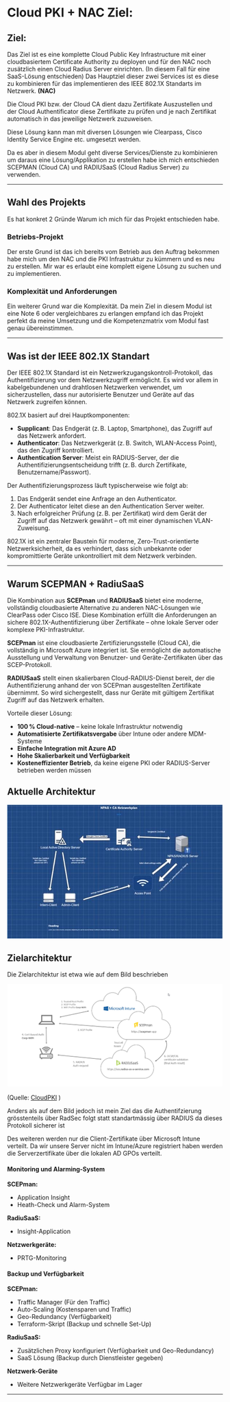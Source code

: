 # Cloud PKI + NAC Ziel:

## Ziel:

Das Ziel ist es eine komplette Cloud Public Key Infrastructure mit einer cloudbasiertem Certificate Authority zu deployen und für den NAC noch zusätzlich einen Cloud Radius Server einrichten. (In diesem Fall für eine SaaS-Lösung entschieden) 
Das Hauptziel dieser zwei Services ist es diese zu kombinieren für das implementieren des IEEE 802.1X Standarts im Netzwerk. **(NAC)**

Die Cloud PKI bzw. der Cloud CA dient dazu Zertifikate Auszustellen und der Cloud Authentificator diese Zertifikate zu prüfen und je nach Zertifikat automatisch in das jeweilige Netzwerk zuzuweisen.

Diese Lösung kann man mit diversen Lösungen wie Clearpass, Cisco Identity Service Engine etc. umgesetzt werden.

Da es aber in diesem Modul geht diverse Services/Dienste zu kombinieren um daraus eine Lösung/Applikation zu erstellen habe ich mich entschieden SCEPMAN (Cloud CA) und RADIUSaaS (Cloud Radius Server) zu verwenden.



---

## Wahl des Projekts

Es hat konkret 2 Gründe Warum ich mich für das Projekt entschieden habe.

### Betriebs-Projekt

Der erste Grund ist das ich bereits vom Betrieb aus den Auftrag bekommen habe mich um den NAC und die PKI Infrastruktur zu kümmern und es neu zu erstellen. Mir war es erlaubt eine komplett eigene Lösung zu suchen und zu implementieren.

### Komplexität und Anforderungen

Ein weiterer Grund war die Komplexität.
Da mein Ziel in diesem Modul ist eine Note 6 oder vergleichbares zu erlangen empfand ich das Projekt perfekt da meine Umsetzung und die Kompetenzmatrix vom Modul fast genau übereinstimmen.

---

## Was ist der IEEE 802.1X Standart

Der IEEE 802.1X Standard ist ein Netzwerkzugangskontroll-Protokoll, das Authentifizierung vor dem Netzwerkzugriff ermöglicht. Es wird vor allem in kabelgebundenen und drahtlosen Netzwerken verwendet, um sicherzustellen, dass nur autorisierte Benutzer und Geräte auf das Netzwerk zugreifen können.

802.1X basiert auf drei Hauptkomponenten:

- **Supplicant**: Das Endgerät (z. B. Laptop, Smartphone), das Zugriff auf das Netzwerk anfordert.
- **Authenticator**: Das Netzwerkgerät (z. B. Switch, WLAN-Access Point), das den Zugriff kontrolliert.
- **Authentication Server**: Meist ein RADIUS-Server, der die Authentifizierungsentscheidung trifft (z. B. durch Zertifikate, Benutzername/Passwort).

Der Authentifizierungsprozess läuft typischerweise wie folgt ab:
1. Das Endgerät sendet eine Anfrage an den Authenticator.
2. Der Authenticator leitet diese an den Authentication Server weiter.
3. Nach erfolgreicher Prüfung (z. B. per Zertifikat) wird dem Gerät der Zugriff auf das Netzwerk gewährt – oft mit einer dynamischen VLAN-Zuweisung.

802.1X ist ein zentraler Baustein für moderne, Zero-Trust-orientierte Netzwerksicherheit, da es verhindert, dass sich unbekannte oder kompromittierte Geräte unkontrolliert mit dem Netzwerk verbinden.

---

## Warum SCEPMAN + RadiuSaaS

Die Kombination aus **SCEPman** und **RADIUSaaS** bietet eine moderne, vollständig cloudbasierte Alternative zu anderen NAC-Lösungen wie ClearPass oder Cisco ISE. Diese Kombination erfüllt die Anforderungen an sichere 802.1X-Authentifizierung über Zertifikate – ohne lokale Server oder komplexe PKI-Infrastruktur.

**SCEPman** ist eine cloudbasierte Zertifizierungsstelle (Cloud CA), die vollständig in Microsoft Azure integriert ist. Sie ermöglicht die automatische Ausstellung und Verwaltung von Benutzer- und Geräte-Zertifikaten über das SCEP-Protokoll.

**RADIUSaaS** stellt einen skalierbaren Cloud-RADIUS-Dienst bereit, der die Authentifizierung anhand der von SCEPman ausgestellten Zertifikate übernimmt. So wird sichergestellt, dass nur Geräte mit gültigem Zertifikat Zugriff auf das Netzwerk erhalten.

Vorteile dieser Lösung:
- **100 % Cloud-native** – keine lokale Infrastruktur notwendig
- **Automatisierte Zertifikatsvergabe** über Intune oder andere MDM-Systeme
- **Einfache Integration mit Azure AD**
- **Hohe Skalierbarkeit und Verfügbarkeit**
- **Kosteneffizienter Betrieb**, da keine eigene PKI oder RADIUS-Server betrieben werden müssen

## Aktuelle Architektur

![alt text](image-47.png)


## Zielarchitektur

Die Zielarchitektur ist etwa wie auf dem Bild beschrieben

![alt text](image.png)

(Quelle: [CloudPKI](https://oliverkieselbach.com/tag/cloudpki/) )

Anders als auf dem Bild jedoch ist mein Ziel das die Authentifzierung grösstenteils über RadSec folgt statt standartmässig über RADIUS da dieses Protokoll sicherer ist

Des weiteren werden nur die Client-Zertifikate über Microsoft Intune verteilt. Da wir unsere Server nicht im Intune/Azure registriert haben werden die Serverzertifikate über die lokalen AD GPOs verteilt.

#### Monitoring und Alarming-System

**SCEPman:**

- Application Insight
- Heath-Check und Alarm-System

**RadiuSaaS:**

- Insight-Application

**Netzwerkgeräte:**

- PRTG-Monitoring


#### Backup und Verfügbarkeit

**SCEPman:**

- Traffic Manager (Für den Traffic)
- Auto-Scaling (Kostensparen und Traffic)
- Geo-Redundancy (Verfügbarkeit)
- Terraform-Skript (Backup und schnelle Set-Up)

**RadiuSaaS:**

- Zusätzlichen Proxy konfiguriert (Verfügbarkeit und Geo-Redundancy)
- SaaS Lösung (Backup durch Dienstleister gegeben)

**Netzwerk-Geräte**

- Weitere Netzwerkgeräte Verfügbar im Lager




---




